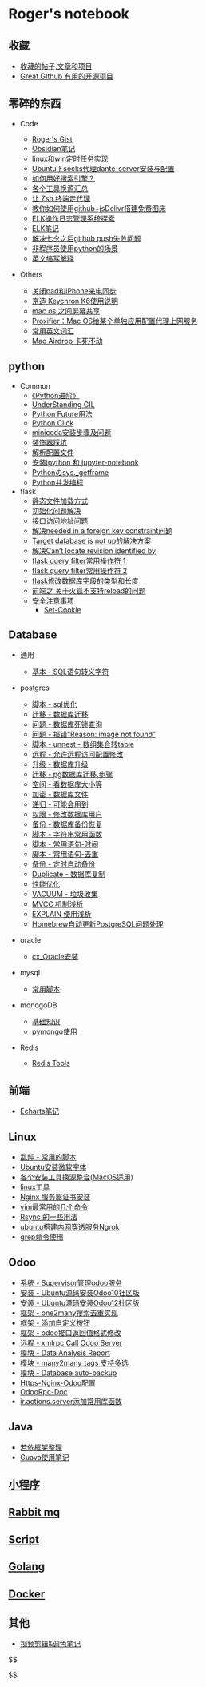 # Roger's notebook

## 收藏

- [收藏的帖子,文章和项目](categories/favourites.md)
- [Great GIthub 有用的开源项目](notebook/great_github/index.md)

## 零碎的东西

- Code
  
  - [Roger's Gist](https://gist.github.com/RRRoger)
  - [Obsidian笔记](obsidian_tips.md)
  - [linux和win定时任务实现](notebook/trivial/linux和win定时任务实现.md)
  - [Ubuntu下socks代理dante-server安装与配置](notebook/trivial/Ubuntu下socks代理dante-server安装与配置.md)
  - [如何用好搜索引擎？](notebook/trivial/search_egine_cmd.md)
  - [各个工具换源汇总](各个工具换源汇总.md)
  - [让 Zsh 终端走代理](notebook/trivial/zsh_use_proxy.md)
  - [教你如何使用github+jsDelivr搭建免费图床](https://www.cnblogs.com/starry-skys/p/13905766.html)
  - [ELK操作日志管理系统探索](notebook/elk/ELK日志管理系统探索.md)
  - [ELK笔记](notebook/elk/ELK笔记.md)
  - [解决七夕之后github push失败问题](notebook/trivial/github_push_err.md)
  - [非程序员使用python的场景](notebook/python/非程序员使用python的场景.md)
  - [英文缩写解释](notebook/trivial/英文缩写解释.md)

- Others
  
  - [关闭pad和iPhone来电同步](notebook/trivial/关闭pad和iPhone来电同步.md)
  - [京造 Keychron K6使用说明](https://cdn.jsdelivr.net/gh/ihatebeans/images@main/img/IMG_2998.jpg)
  - [mac os 之间屏幕共享](notebook/trivial/macos之间屏幕共享.md)
  - [Proxifier：Mac OS给某个单独应用配置代理上网服务](notebook/trivial/Proxifier使用.md)
  - [常用英文词汇](notebook/trivial/vocabulary.md)
  - [Mac Airdrop 卡死不动](notebook/trivial/Mac_Airdrop_卡死不动.md)

## python

- Common
  - [《Python进阶》](https://py.eastlakeside.cn)
  - [UnderStanding GIL](static/pdf/UnderstandingGIL.pdf)
  - [Python Future用法](notebook/python/python_future.md)
  - [Python Click](notebook/python/python_click.md)
  - [minicoda安装步骤及问题](notebook/python/minicoda安装步骤及问题.md)
  - [装饰器踩坑](notebook/python/python装饰器.md)
  - [解析配置文件](notebook/python/解析配置文件.md)
  - [安装ipython 和 jupyter-notebook](notebook/python/安装ipython&jupyter-notebook-python2.md)
  - [Pythonのsys._getframe](notebook/python/sys._getframe.md)
  - [Python并发编程](notebook/python/Python并发编程.md)
- flask
  - [静态文件加载方式](notebook/python/flask/静态文件加载)
  - [初始化问题解决](notebook/python/flask/初始化问题解决)
  - [接口访问地址问题](notebook/python/flask/接口访问地址问题)
  - [解决needed in a foreign key constraint问题](notebook/python/flask/解决needed_in_a_foreign_key_constraint问题)
  - [Target database is not up的解决方案](notebook/python/flask/Target_database_is_not_up的解决方案)
  - [解决Can‘t locate revision identified by](notebook/python/flask/解决Can‘t_locate_revision_identified_by)
  - [flask query filter常用操作符 1](https://www.cnblogs.com/why957/p/9151011.html)
  - [flask query filter常用操作符 2](https://blog.csdn.net/m0_38061194/article/details/79295773)
  - [flask修改数据库字段的类型和长度](notebook/python/flask/flask修改数据库字段的类型和长度)
  - [前端之 关于火狐不支持reload的问题](notebook/python/flask/前端之关于火狐不支持reload的问题)
  - [安全注意事项](https://dormousehole.readthedocs.io/en/latest/security.html#id1)
    - [Set-Cookie](https://dormousehole.readthedocs.io/en/latest/security.html#set-cookie)

## Database

- 通用
  
  - [基本 - SQL语句转义字符](notebook/database/sql_escape.md)

- postgres
  
  - [脚本 - sql优化](notebook/database/sql优化.md)
  - [迁移 - 数据库迁移](notebook/database/postgres/数据库迁移.md)
  - [问题 - 数据库死锁查询](notebook/database/postgres/数据库死锁查询.md)
  - [问题 - 报错“Reason: image not found”](notebook/database/postgres/image_not_found.md)
  - [脚本 - unnest - 数组集合转table](notebook/database/postgres/数组集合转table.md)
  - [远程 - 允许远程访问配置修改](notebook/database/postgres/允许远程访问配置修改.md)
  - [升级 - 数据库升级](notebook/database/postgres/数据库升级.md)
  - [迁移 - pg数据库迁移,步骤](notebook/database/postgres/pg数据库迁移,步骤.md)
  - [空间 - 看数据库大小等](notebook/database/postgres/看数据库大小等.md)
  - [加密 - 数据库文件](notebook/database/postgres/数据库文件.md)
  - [递归 - 可能会用到](notebook/database/postgres/可能会用到.md)
  - [权限 - 修改数据库用户](notebook/database/postgres/修改数据库用户.md)
  - [备份 - 数据库备份恢复](notebook/database/postgres/数据库备份恢复.md)
  - [脚本 - 字符串常用函数](notebook/database/postgres/字符串常用函数.md)
  - [脚本 - 常用语句-时间](notebook/database/postgres/常用语句-时间.md)
  - [脚本 - 常用语句-去重](notebook/database/postgres/常用语句-去重.md)
  - [备份 - 定时自动备份](notebook/database/postgres/定时自动备份.md)
  - [Duplicate - 数据库复制](notebook/database/postgres/数据库复制.md)
  - [性能优化](notebook/database/postgres/性能优化.md)
  - [VACUUM - 垃圾收集](notebook/database/postgres/vacuum.md)
  - [MVCC 机制浅析](http://mysql.taobao.org/monthly/2017/10/01/)
  - [EXPLAIN 使用浅析](notebook/database/postgres/explain.md)
  - [Homebrew自动更新PostgreSQL问题处理](notebook/database/postgres/Homebrew自动更新PostgreSQL问题处理.md)

- oracle
  
  - [cx_Oracle安装](notebook/database/oracle/cx_Oracle安装.md)

- mysql
  
  - [常用脚本](notebook/database/mysql/mysql_script.md)

- monogoDB
  
  - [基础知识](notebook/database/mongodb/基础知识.md)
  - [pymongo使用](notebook/database/mongodb/pymongo使用.md)

- Redis
  
  - [Redis Tools](https://github.com/RRRoger/RRRoger.github.io/blob/master/notebook/database/redis/redis_tools.py)

## 前端

- [Echarts笔记](notebook/Echarts/echarts_note1.md)

## Linux

- [乱炖 - 常用的脚本](notebook/linux/乱炖.md)
- [Ubuntu安装微软字体](notebook/linux/Ubuntu安装微软字体.md)
- [各个安装工具换源整合(MacOS适用)](notebook/linux/ubuntu换源)
- [linux工具](notebook/linux/tools)
- [Nginx 服务器证书安装](notebook/linux/nginx_ssl_set_up)
- [vim最常用的几个命令](notebook/linux/vim最常用的命令.md)
- [Rsync 的一些用法](notebook/linux/Rsync的一些用法.md)
- [ubuntu搭建内网穿透服务Ngrok](notebook/linux/ubuntu搭建内网穿透服务Ngrok.md)
- [grep命令使用](notebook/linux/grep命令使用.md)

## Odoo

- [系统 - Supervisor管理odoo服务](notebook/odoo/Supervisor管理odoo服务.md)
- [安装 - Ubuntu源码安装Odoo10社区版](notebook/odoo/Ubuntu源码安装Odoo10社区版.md)
- [安装 - Ubuntu源码安装Odoo12社区版](notebook/odoo/Ubuntu源码安装Odoo12社区版.md)
- [框架 - one2many搜索去重实现](notebook/odoo/[odoo]one2many搜索去重实现.md)
- [框架 - 添加自定义按钮](https://github.com/RRRoger/odoo_addons/tree/master/tree_view_button/readme.md)
- [框架 - odoo接口返回值格式修改](notebook/odoo/odoo接口返回值格式修改.md)
- [远程 - xmlrpc Call Odoo Server](https://github.com/RRRoger/odoo_addons/tree/master/odoo_xmlrpc/README.md)
- [模块 - Data Analysis Report](https://github.com/RRRoger/odoo_addons/tree/master/hs_query)
- [模块 - many2many_tags 支持多选](https://www.odoo.com/fr_FR/forum/aide-1/question/widget-many2many-tags-with-multi-select-90671)
- [模块 - Database auto-backup](https://www.odoo.com/apps/modules/12.0/auto_backup/)
- [Https-Nginx-Odoo配置](notebook/odoo/https_nginx_setting.md)
- [OdooRpc-Doc](https://pythonhosted.org/OdooRPC/tutorials.html)
- [ir.actions.server添加常用库函数](notebook/odoo/ir_actions_server_enhance.md)

## Java

- [若依框架整理](notebook/java/ruoyi.md)
- [Guava使用笔记](notebook/java/Guava使用笔记.md)

## [小程序](categories/weapp.md)

## [Rabbit mq](categories/rabbitmq.md)

## [Script](categories/scripts.md)

## [Golang](categories/golang.md)

## [Docker](categories/docker.md)

## 其他

- [视频剪辑&调色笔记](categories/视频剪辑笔记.md)

$$

$$
